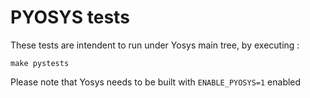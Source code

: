 PYOSYS tests
============

These tests are intendent to run under Yosys main tree, by executing :

```
make pystests
```

Please note that Yosys needs to be built with `ENABLE_PYOSYS=1` enabled
